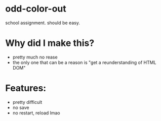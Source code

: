 # odd-color-out
school assignment. should be easy.
# Why did I make this?
- pretty much no rease
- the only one that can be a reason is "get a reunderstanding of HTML DOM"
# Features:
- pretty difficult
- no save
- no restart, reload lmao